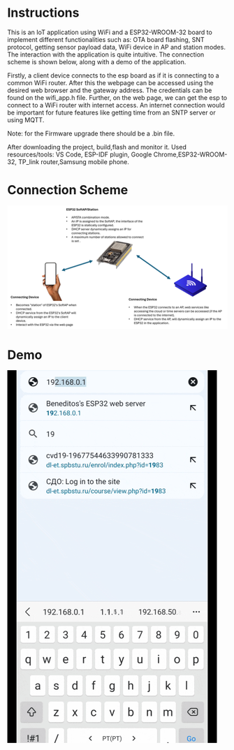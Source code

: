 # Instructions
This is an IoT application using WiFi and a ESP32-WROOM-32 board to implement different functionalities such as: OTA board flashing, SNT protocol, getting sensor payload data, WiFi device in AP and station modes. The interaction with the application is quite intuitive. The connection scheme is shown below, along with a demo of the application. 

Firstly, a client device connects to the esp board as if it is connecting to a common WiFi router. After this the webpage can be accessed using the desired web browser and the gateway address. The credentials can be found on the wifi_app.h file. Further, on the web page, we can get the esp to connect to a WiFi router with internet access. An internet connection would be important for future features like getting time from an SNTP server or using MQTT.

Note: for the Firmware upgrade there should be a .bin file.

After downloading the project, build,flash and monitor it. Used resources/tools: VS Code, ESP-IDF plugin, Google Chrome,ESP32-WROOM-32, TP_link router,Samsung mobile phone.

# Connection Scheme

![](https://github.com/Benedito821/wifi_IoT_application/blob/master/scheme.png)

# Demo

![](https://github.com/Benedito821/wifi_IoT_application/blob/master/Demo.gif)
